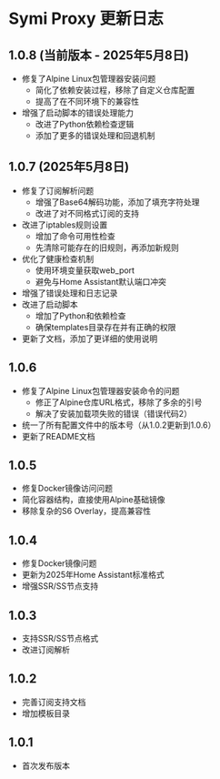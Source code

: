 # Symi Proxy 更新日志

## 1.0.8 (当前版本 - 2025年5月8日)
- 修复了Alpine Linux包管理器安装问题
  - 简化了依赖安装过程，移除了自定义仓库配置
  - 提高了在不同环境下的兼容性
- 增强了启动脚本的错误处理能力
  - 改进了Python依赖检查逻辑
  - 添加了更多的错误处理和回退机制

## 1.0.7 (2025年5月8日)
- 修复了订阅解析问题
  - 增强了Base64解码功能，添加了填充字符处理
  - 改进了对不同格式订阅的支持
- 改进了iptables规则设置
  - 增加了命令可用性检查
  - 先清除可能存在的旧规则，再添加新规则
- 优化了健康检查机制
  - 使用环境变量获取web_port
  - 避免与Home Assistant默认端口冲突
- 增强了错误处理和日志记录
- 改进了启动脚本
  - 增加了Python和依赖检查
  - 确保templates目录存在并有正确的权限
- 更新了文档，添加了更详细的使用说明

## 1.0.6
- 修复了Alpine Linux包管理器安装命令的问题
  - 修正了Alpine仓库URL格式，移除了多余的引号
  - 解决了安装加载项失败的错误（错误代码2）
- 统一了所有配置文件中的版本号（从1.0.2更新到1.0.6）
- 更新了README文档

## 1.0.5
- 修复Docker镜像访问问题
- 简化容器结构，直接使用Alpine基础镜像
- 移除复杂的S6 Overlay，提高兼容性

## 1.0.4
- 修复Docker镜像问题
- 更新为2025年Home Assistant标准格式
- 增强SSR/SS节点支持

## 1.0.3
- 支持SSR/SS节点格式
- 改进订阅解析

## 1.0.2
- 完善订阅支持文档
- 增加模板目录

## 1.0.1
- 首次发布版本